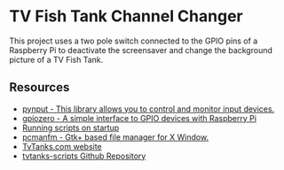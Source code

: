 
# TV Fish Tank Channel Changer
This project uses a two pole switch connected to the GPIO pins of a Raspberry Pi to deactivate the screensaver and change the background picture of a TV Fish Tank. 

## Resources 
* [pynput - This library allows you to control and monitor input devices.](https://pynput.readthedocs.io/en/latest/index.html)
* [gpiozero - A simple interface to GPIO devices with Raspberry Pi](https://gpiozero.readthedocs.io/en/stable/)
* [Running scripts on startup](https://learn.sparkfun.com/tutorials/how-to-run-a-raspberry-pi-program-on-startup/all#method-2-autostart)
* [pcmanfm - Gtk+ based file manager for X Window.](https://www.mankier.com/1/pcmanfm)
&nbsp;
* [TvTanks.com website](https://tvtanks.com)
* [tvtanks-scripts Github Repository](https://github.com/martinvicknair)